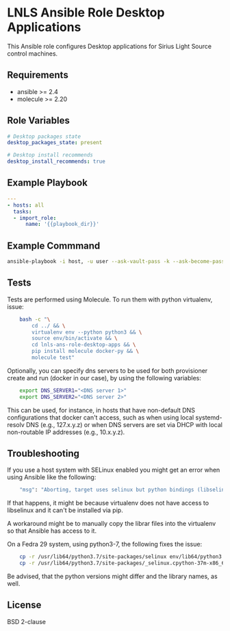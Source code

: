 LNLS Ansible Role Desktop Applications
=======================

This Ansible role configures Desktop applications for Sirius Light Source control machines.

## Requirements

- ansible >= 2.4
- molecule >= 2.20

## Role Variables

```yaml
# Desktop packages state
desktop_packages_state: present

# Desktop install recommends
desktop_install_recommends: true
```

## Example Playbook

```yaml
---
- hosts: all
  tasks:
  - import_role:
      name: '{{playbook_dir}}'
```

## Example Commmand

```bash
ansible-playbook -i host, -u user --ask-vault-pass -k --ask-become-pass playbook.yml
```

## Tests

Tests are performed using Molecule. To run them with python virtualenv, issue:

```bash
    bash -c "\
        cd ../ && \
        virtualenv env --python python3 && \
        source env/bin/activate && \
        cd lnls-ans-role-desktop-apps && \
        pip install molecule docker-py && \
        molecule test"
```

Optionally, you can specify dns servers to be used for both
provisioner create and run (docker in our case), by using
the following variables:


```bash
    export DNS_SERVER1="<DNS server 1>"
    export DNS_SERVER2="<DNS server 2>"
```

This can be used, for instance, in hosts that have non-default
DNS configurations that docker can't access, such as when
using local systemd-resolv DNS (e.g., 127.x.y.z) or when DNS
servers are set via DHCP with local non-routable IP addresses
(e.g., 10.x.y.z).

## Troubleshooting

If you use a host system with SELinux enabled you might get an error when using
Ansible like the following:

```bash
    "msg": "Aborting, target uses selinux but python bindings (libselinux-python) aren't installed!"
```

If that happens, it might be because virtualenv does not have access to libselinux
and it can't be installed via pip.

A workaround might be to manually copy the librar files into the virtualenv
so that Ansible has access to it.

On a Fedra 29 system, using python3-7, the following fixes the issue:

```bash
    cp -r /usr/lib64/python3.7/site-packages/selinux env/lib64/python3.7/site-packages/
    cp -r /usr/lib64/python3.7/site-packages/_selinux.cpython-37m-x86_64-linux-gnu.so env/lib64/python3.7/site-packages/
```

Be advised, that the python versions might differ and the library names, as well.

## License

BSD 2-clause
